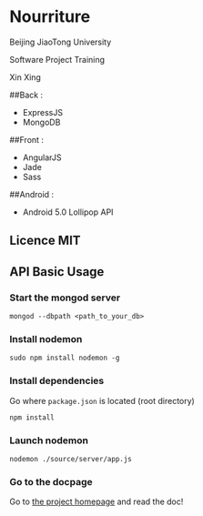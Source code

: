 # Nourriture

Beijing JiaoTong University

Software Project Training

Xin Xing

##Back :

- ExpressJS
- MongoDB

##Front :

- AngularJS
- Jade
- Sass

##Android :

- Android 5.0 Lollipop API


## Licence MIT

## API Basic Usage
### Start the mongod server
```Shell
mongod --dbpath <path_to_your_db>
```
### Install nodemon
```Shell
sudo npm install nodemon -g
```

### Install dependencies
Go where `package.json` is located (root directory)
```Shell
npm install
```

### Launch nodemon
```Shell
nodemon ./source/server/app.js
```
### Go to the docpage
Go to [the project homepage](http://127.0.0.1:8000/) and read the doc!

